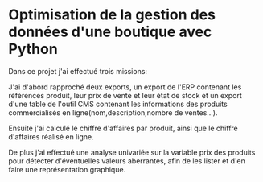 # Optimisation de la gestion des données d'une boutique avec Python

Dans ce projet j'ai effectué trois missions:

J'ai d'abord rapproché deux exports, un export de l'ERP contenant les références produit, leur prix de vente et leur état de stock et un export d'une table de l'outil CMS contenant les informations des produits commercialisés en ligne(nom,description,nombre de ventes...).

Ensuite j'ai calculé le chiffre d'affaires par produit, ainsi que le chiffre d'affaires réalisé en ligne.

De plus j'ai effectué une analyse univariée sur la variable prix des produits pour détecter d'éventuelles valeurs aberrantes, afin de les lister et d'en faire une représentation graphique.
